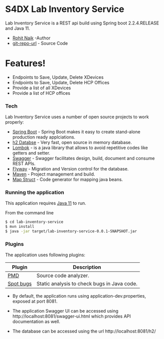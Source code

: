 # S4DX Lab Inventory Service

Lab Inventory Service is a REST api build using Spring boot 2.2.4.RELEASE and Java 11.
 * [Rohit Naik] -Author 
 * [git-repo-url] - Source Code

# Features!

  - Endpoints to Save, Update, Delete XDevices
  - Endpoints to  Save, Update, Delete HCP Offices
  - Provide a list of all XDevices
  - Provide a list of HCP offices

### Tech

Lab Inventory Service uses a number of open source projects to work properly:

* [Spring Boot] - Spring Boot makes it easy to create stand-alone production ready applciations.
* [h2 Databse] - Very fast, open source in memory database.
* [Lombok] - is a java library that allows to avoid repetitive codes like getters and setter.
* [Swagger] - Swagger facilitates design, build, document and consume REST APIs.
* [Flyway] - Migration and Version control for the database.
* [Maven] - Project management and build.
* [Map Struct] - Code generator for mapping java beans.

### Running the application

This application requires [Java 11] to run.

From the command line 

```sh
$ cd lab-inventory-service
$ mvn install
$ java -jar target/lab-inventory-service-0.0.1-SNAPSHOT.jar
```


### Plugins

The application uses following plugins:

| Plugin | Description | 
| ------ | ------ |
| [PMD] | Source code analyzer. |
| [Spot bugs] | Static analysis to check bugs in Java code. |


* By default, the application runs using application-dev.properties, exposed at port 8081. 
* The application Swagger UI can be accessed using http://localhost:8081/swagger-ui.html which provides API documentation as well.
* The database can be accessed using the url http://localhost:8081/h2/









 
  
   [git-repo-url]: <https://github.com/nrohitnaik/lab-inventory-service.git>
   [Rohit Naik]: <https://github.com/nrohitnaik>
   [spring boot]: <https://spring.io/projects/spring-boot>
   [Java 11]: <https://openjdk.java.net/projects/jdk/11/>
   [Lombok]: <https://projectlombok.org/>
   [Swagger]: <https://swagger.io/docs/specification/about/>
   [h2 Databse]: <https://www.h2database.com/html/main.html>
   [flyway]: <https://flywaydb.org/>
   [Maven]: <https://maven.apache.org/>
   [Map Struct]: <https://mapstruct.org/>
   [PMD]: <https://pmd.github.io/>
   [Spot Bugs]: <https://spotbugs.github.io/>
 

  
